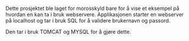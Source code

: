 Dette prosjektet ble laget for morosskyld bare for å vise et eksempel på hvordan en kan ta i bruk webservere.
Applikasjonen starter en webserver på localhost og tar i bruk SQL for å validere brukernavn og passord.

Den tar i bruk TOMCAT og MYSQL for å gjøre dette.